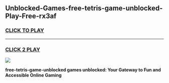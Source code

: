 
## Unblocked-Games-free-tetris-game-unblocked-Play-Free-rx3af
<h3>
<a href="https://premium76.site?title=free-tetris-game-unblocked&ref=15A">CLICK TO PLAY</a></h3>
<hr>

<h3>
<a href="https://premium76.site?title=free-tetris-game-unblocked&ref=15A">CLICK 2 PLAY</a>
  
</h3>

<a href="https://premium76.site?title=free-tetris-game-unblocked&ref=15A"><img src="https://clearcache.store/games.png"></a>


**free-tetris-game-unblocked games unblocked: Your Gateway to Fun and Accessible Online Gaming**

